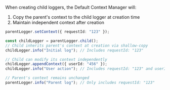 When creating child loggers, the Default Context Manager will:
1. Copy the parent's context to the child logger at creation time
2. Maintain independent context after creation

```typescript
parentLogger.setContext({ requestId: "123" });

const childLogger = parentLogger.child();
// Child inherits parent's context at creation via shallow-copy
childLogger.info("Initial log"); // Includes requestId: "123"

// Child can modify its context independently
childLogger.appendContext({ userId: "456" });
childLogger.info("User action"); // Includes requestId: "123" and userId: "456"

// Parent's context remains unchanged
parentLogger.info("Parent log"); // Only includes requestId: "123"
```

